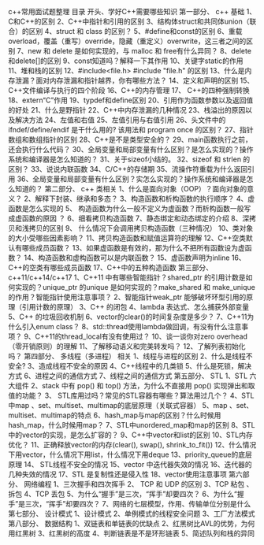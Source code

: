 c++常用面试题整理 目录
开头、学好C++需要哪些知识
第一部分、 c++ 基础
1、C和C++的区别
2、C++中指针和引用的区别
3、结构体struct和共同体union（联合）的区别
4、struct 和 class 的区别？
5、#define和const的区别
6、重载overload，覆盖（重写）override，隐藏（重定义）overwrite，这三者之间的区别
7、new 和 delete 是如何实现的，与 malloc 和 free有什么异同？
8、delete和delete[]的区别
9、const知道吗？解释一下其作用
10、关键字static的作用
11、堆和栈的区别
12、#include<file.h> #include "file.h" 的区别
13、什么是内存泄漏？面对内存泄漏和指针越界，你有哪些方法？
14、定义和声明的区别
15、C++文件编译与执行的四个阶段
16、C++的内存管理
17、 C++的四种强制转换
18、extern“C”作用
19、typdef和define区别
20、引用作为函数参数以及返回值的好处
21、什么是野指针
22、C++中内存泄漏的几种情况
23、栈溢出的原因以及解决方法
24、左值和右值
25、左值引用与右值引用
26、头文件中的 ifndef/define/endif 是干什么用的? 该用法和 program once 的区别？
27、指针数组和数组指针的区别
28、C++是不是类型安全的？
29、main函数执行之前，还会执行什么代码？
30、全局变量和局部变量有什么区别？是怎么实现的？操作系统和编译器是怎么知道的？
31、关于sizeof小结的。
32、sizeof 和 strlen 的区别？
33、说说内联函数
34、C/C++的存储期
35、流操作符重载为什么返回引用
36、全局变量和局部变量有什么区别？实怎么实现的？操作系统和编译器是怎么知道的？
第二部分、 c++ 类相关
1、什么是面向对象（OOP）？面向对象的意义？
2、解释下封装、继承和多态？
3、构造函数和析构函数的执行顺序？
4、虚函数是怎么实现的
5、 构造函数为什么一般不定义为虚函数？而析构函数一般写成虚函数的原因 ？
6、细看拷贝构造函数
7、静态绑定和动态绑定的介绍
8、深拷贝和浅拷贝的区别
9、 什么情况下会调用拷贝构造函数（三种情况）
10、类对象的大小受哪些因素影响？
11、拷贝构造函数和赋值运算符的理解
12、C++空类默认有哪些成员函数？
13、如果虚函数是有效的，那为什么不把所有函数设为虚函数？
14、构造函数和虚构函数可以是内联函数？
15、虚函数声明为inline
16、C++的空类有哪些成员函数
17、C++中的五种构造函数
第三部分、 c++11/c++14/c++17
1、C++11 中有哪些智能指针？shared_ptr 的引用计数是如何实现的？unique_ptr 的unique 是如何实现的？make_shared 和 make_unique 的作用？智能指针使用注意事项？
2、智能指针weak_ptr 能够破坏环型引用的原理（引用计数的原理）
3、C++ 的闭包
4、lambda 表达式、怎么捕获外部变量
5、C++ 的垃圾回收机制
6、vector的clear()的时间复杂度是多少？
7、C++11为什么引入enum class？
8、std::thread使用lambda做回调，有没有什么注意事项？
9、C++11的thread_local有没有使用过？
10、谈一谈你对zero overhead（零开销原则）的理解
11、了解移动语义和完美转发吗？
12、了解列表初始化吗？
第四部分、 多线程（多进程） 相关
1、线程与进程的区别
2、什么是线程不安全?
3、造成线程不安全的原因
4、C++线程中的几类锁
5、什么是死锁，解决方式
6、进程之间的通信方式
7、线程之间的通信方式
第五部分、 STL
1、STL 六大组件
2、stack 中有 pop() 和 top() 方法，为什么不直接用 pop() 实现弹出和取值的功能？
3、 STL库用过吗？常见的STL容器有哪些？算法用过几个？
4、STL中map 、set、multiset、multimap的底层原理（关联式容器）
5、map 、set、multiset、multimap的特点
6、hash_map与map的区别？什么时候用hash_map，什么时候用map？
7、STL中unordered_map和map的区别
8、STL中的vector的实现，是怎么扩容的？
9、C++中vector和list的区别
10、STL内存优化？
11、正确释放vector的内存(clear(), swap(), shrink_to_fit())
12、什么情况下用vector，什么情况下用list，什么情况下用deque
13、priority_queue的底层原理
14、 STL线程不安全的情况
15、vector 中迭代器失效的情况
16、迭代器的几种失效的情况
17、STL 是复制性还是侵入性
18、vector使用注意事项
第六部分、 网络编程
1、三次握手和四次挥手
2、 TCP 和 UDP 的区别
3、TCP 粘包 、拆包
4、TCP 丢包
5、为什么“握手”是三次，“挥手”却要四次？
6、为什么“握手”是三次，“挥手”却要四次？
7、网络的七层模型，作用、传输单位分别是什么
第七部分、 设计模式
1、设计模式
2、单例模式的线程安全问题
3、工厂方法模式
第八部分、 数据结构
1、双链表和单链表的优缺点
2、红黑树比AVL的优势，为何用红黑树
3、红黑树的高度
4、判断链表是不是环形链表
5、简述队列和栈的异同